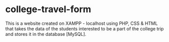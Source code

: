 # college-travel-form
This is a website created on XAMPP - localhost using PHP, CSS &amp; HTML that takes the data of the students interested to be a part of the college trip and stores it in the database [MySQL].
